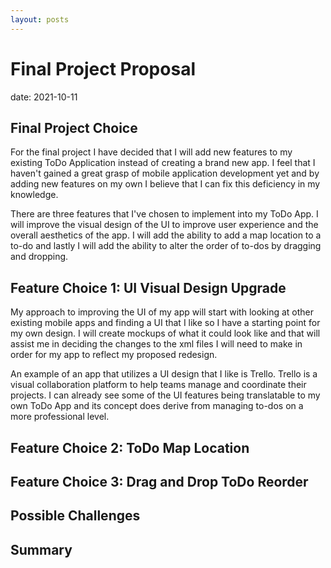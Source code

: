 ```yaml
---
layout: posts
---
```


# Final Project Proposal

date: 2021-10-11

## Final Project Choice

For the final project I have decided that I will add new features to my existing ToDo Application instead of creating a brand new app. I feel that I haven't gained
a great grasp of mobile application development yet and by adding new features on my own I believe that I can fix this deficiency in my knowledge.

There are three features that I've chosen to implement into my ToDo App. I will improve the visual design of the UI to improve user experience and the overall
aesthetics of the app. I will add the ability to add a map location to a to-do and lastly I will add the ability to alter the order of to-dos by dragging and dropping. 

## Feature Choice 1: UI Visual Design Upgrade

My approach to improving the UI of my app will start with looking at other existing mobile apps and finding a UI that I like so I have a starting point for
my own design. I will create mockups of what it could look like and that will assist me in deciding the changes to the xml files I will need to make in order
for my app to reflect my proposed redesign.

An example of an app that utilizes a UI design that I like is Trello. Trello is a visual collaboration platform to help teams manage and coordinate their 
projects. I can already see some of the UI features being translatable to my own ToDo App and its concept does derive from managing to-dos on a more 
professional level.

## Feature Choice 2: ToDo Map Location



## Feature Choice 3: Drag and Drop ToDo Reorder



## Possible Challenges



## Summary


